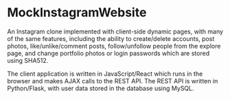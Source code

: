 # MockInstagramWebsite

An Instagram clone implemented with client-side dynamic pages, with many of the same features, including the ability to create/delete accounts, post photos, like/unlike/comment posts, follow/unfollow people from the explore page, and change portfolio photos or login passwords which are stored using SHA512.

The client application is written in JavaScript/React which runs in the browser and makes AJAX calls to the REST API. The REST API is written in Python/Flask, with user data stored in the database using MySQL.

